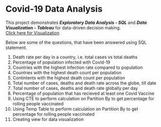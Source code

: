 # Covid-19 Data Analysis

This project demonstrates ***Exploratory Data Analysis - SQL*** and ***Data Visualization - Tableau*** for data-driven decision making. <br/>
[Click here for Visualization](https://public.tableau.com/app/profile/vaibhavi.chavan/viz/Covid-19DataAnalysis_16384497268360/Dashboard1?publish=yes) <br/>

Below are some of the questions, that have been answered using SQL statement.

1. Death rate per day in a country, i.e. total cases vs total deaths
2. Percentage of population infected with Covid-19
3. Countries with the highest infection rate compared to population
4. Countries with the highest death count per population
5. Contintents with the highest death count per population
6. Total number of cases, deaths and death rate across the globe, till date
7. Total number of cases, deaths and death rate globally per day
8. Percentage of population that has recieved at least one Covid Vaccine
9. Using CTE to perform calculation on Partition By to get percentage for rolling people vaccinated
10. Using Temp Table to perform calculation on Partition By to get percentage for rolling people vaccinated
11. Creating view for data visualization
